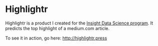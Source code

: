 # Highlightr

Highlightr is a product I created for the [Insight Data Science program](http://insightdatascience.com/). It predicts the top highlight of a medium.com article.

To see it in action, go here: http://highlightr.press
